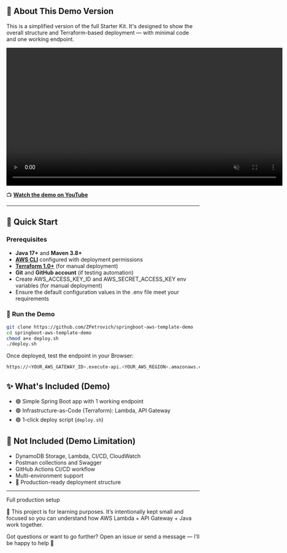 ## 🔁 About This Demo Version

This is a simplified version of the full Starter Kit. It's designed to show the overall structure and Terraform-based deployment — with minimal code and one working endpoint.

<p align="center">
  <video
    src="https://github.com/user-attachments/assets/3c2aab5a-700d-4d05-85d2-d0ef06a2cc6a"
    controls
    playsinline
    muted
    width="720">
    Your browser doesn’t support embedded videos.
    <a href="https://github.com/user-attachments/assets/3c2aab5a-700d-4d05-85d2-d0ef06a2cc6a">Download video</a>.
  </video>
</p>

📺 **[Watch the demo on YouTube](https://www.youtube.com/watch?v=agKj_un5PZg)**

---

## 🚀 Quick Start

### Prerequisites

- **Java 17+** and **Maven 3.8+**
- **[AWS CLI](https://docs.aws.amazon.com/cli/latest/userguide/getting-started-install.html)** configured with deployment permissions
- **[Terraform 1.0+](https://developer.hashicorp.com/terraform/downloads)** (for manual deployment)
- **Git** and **GitHub account** (if testing automation)
- Create AWS_ACCESS_KEY_ID and AWS_SECRET_ACCESS_KEY env variables (for manual deployment)
- Ensure the default configuration values in the .env file meet your requirements

### 🧪 Run the Demo

```bash
git clone https://github.com/ZPetrovich/springboot-aws-template-demo
cd springboot-aws-template-demo
chmod a+x deploy.sh
./deploy.sh
```

Once deployed, test the endpoint in your Browser:

```bash
https://<YOUR_AWS_GATEWAY_ID>.execute-api.<YOUR_AWS_REGION>.amazonaws.com/prod/api/items/YOUR_KEYWORD
```

## ✨ What's Included (Demo)

- 🟢 Simple Spring Boot app with 1 working endpoint
- 🟢 Infrastructure-as-Code (Terraform): Lambda, API Gateway
- 🟢 1-click deploy script (`deploy.sh`)

## 🚫 Not Included (Demo Limitation)

- DynamoDB Storage, Lambda, CI/CD, CloudWatch
- Postman collections and Swagger
- GitHub Actions CI/CD workflow
- Multi-environment support
- 🧰 Production-ready deployment structure

---

Full production setup

📌 This project is for learning purposes.
It’s intentionally kept small and focused so you can understand how AWS Lambda + API Gateway + Java work together.

Got questions or want to go further?
Open an issue or send a message — I’ll be happy to help 🙌
